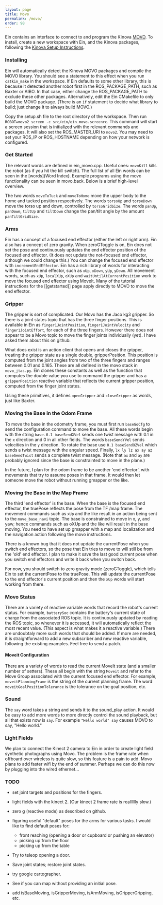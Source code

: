 ```yaml
---
layout: page
title: Movo
permalink: /movo/
order: 98
---
```


Ein contains an interface to connect to and program the Kinova
[MOVO](http://www.kinovarobotics.com/innovation-robotics/movobeta/).
To install, create a new workspace with Ein, and the Kinova packages,
following the [Kinova Setup
Instructions](https://github.com/Kinovarobotics/kinova-movo/wiki/Setup-Instructions).

### Installing
Ein will automatically detect the Kinova MOVO packages and compile the
MOVO library.  You should see a statement to this effect when you run
`catkin_make` in the workspace.  If Ein defaults to some other
library, this is because it detected another robot first in the
ROS_PACKAGE_PATH, such as Baxter or AIBO.  In that case, either change
the ROS_PACKAGE_PATH to exclude these other packages.  Alternatively,
edit the Ein CMakefile to only build the MOVO package.  (There is an
`if` statement to decide what library to build; just change it to
always build MOVO.)

Copy the setup.sh file to the root directory of the workspace.  Then
run `ROBOT=movo2 screen -c src/ein/ein_movo.screenrc`.  This command
will start a screen session that is initialized with the relevant
commands and packages.  It will also set the ROS_MASTER_URI to
`movo2`.  You may need to set your ROS_IP or ROS_HOSTNAME depending on
how your network is configured.

### Get Started

The relevant words are defined in ein_movo.cpp.  Useful ones:
`movoKill` kills the robot (as if you hit the kill switch).  The full
list of all Ein words can be seen in the [words](Word Index).  Example
programs using the movo functionality can be seen in movo.back.  Below
is a brief high-level overview.

The two words `moveToTuck` and `moveToHome` move the upper body to the
home and tucked position respectively.  The words `torsoUp` and
`torsoDown` move the torso up and down, controlled by `torsoGridSize`.
The words `panUp`, `panDown`, `tiltUp` and `tiltDown` change the
pan/tilt angle by the amount `panTiltGridSize`.

### Arms

Ein has a concept of a focused end effector (either the left or right
arm). Ein also has a concept of zero gravity.  When zeroGToggle is on,
Ein does not set the pose and continuously updates the end effector
position of the focused end effector.  (It does not update the
not-focused end effector, although we could change this.)  You can
change the focused end effector with `incrementEndEffector`.  Ein has
a rich library of words for interacting with the focused end effector,
such as `xUp`, `xDown`, `yUp`, `yDown`.  All movement words, such as
`xUp`, `localXUp`, `oXUp` and `waitUntilAtCurrentPosition` work to
move the focused end effector using MoveIt.  Many of the tutorial
instructions for the [[getstarted]] page apply directly to MOVO to
move the end effector.

### Gripper

The gripper is sort of complicated. Our Movo has the Jaco kg3 gripper.
So there is a joint states topic that has the three finger positions.
This is available in Ein as `finger1JointPosition`,
`finger1JointVelocity` and `finger1JointEffort`, for each of the three
fingers.  However there does not appear to be a Movo topic to move the
finger joints individually (yet).  I have asked them about this on
github.

What does exist is an action client that opens and closes the gripper,
treating the gripper state as a single double, gripperPosition.  This
position is computed from the joint angles from two of the three
fingers and ranges between 0.01 and 0.165.  These are all defined in
the movo stack in `movo_jtas.py`.  Ein clones these constants as well
as the function that computes the double value you use to command the
gripper and has a `gripperPosition` reactive variable that reflects
the current gripper position, computed from the finger joint states.

Using these primitives, it defines `openGripper` and `closeGripper` as
words, just like Baxter.

### Moving the Base in the Odom Frame

To move the base in the odometry frame, you must first run `baseGoCfg`
to send the configuration command to move the base.  All these words
begin with the string `base`.  `0.1 baseSendXVel` sends one twist
message with 0.1 in the `x` direction and 0 in all other fields.  The
words `baseSendYVel` sends velocities in the `y` direction.  To rotate
the base use `0.1 baseSendOZVel` which sends a twist message with the
angular speed.  Finally, `lx ly lz ax ay az baseSendTwist` sends a
complete twist message.  (Note that `ax` and `ay` are probably ignored
since the base is constrainted to move in the plane.)

In the future, I plan for the odom frame to be another 'end effector',
with movements that try to assume poses in that frame.  It would then
let someone move the robot without running gmapper or the like.


### Moving the Base in the Map Frame

The third 'end effector' is the base.  When the base is the focused
end effector, the truePose reflects the pose from the TF /map frame.
The movement commands such as `xUp` and the like result in an action
being sent to the `move_base_navi` topic.  The base is constrained to
move in x, y, and yaw; hence commands such as oXUp and the like will
result in the base moving.  You need to have set up gmapper with a map
and localization and the navigation action following the movo
instructions.

There is a known bug that it does not update the currentPose when you
switch end effectors, so the pose that Ein tries to move to will still
be from the 'old' end effector.  I plan to make it save the last good
current pose when you switch end effectors and write it back when you
switch back.

For now, you should switch to zero gravity mode (zeroGToggle), which
tells Ein to set the currentPose to the truePose.  This will update
the currentPose to the end effector's current position and then the
`xUp` words will start working from there.



### Movo Status

There are a variety of reactive variable words that record the robot's
current status.  For example, `batterySoc` contains the battery's
current state of charge from the associated ROS topic.  It is
continuously updated by reading the ROS topic, so whenever it is
accessed, it will automatically reflect the most recent value.  (This
aspect is what makes it a reactive variable.)  There are undoubtaly
more such words that should be added.  If more are needed, it is
straightforward to add a new subscriber and new reactive variable,
following the existing examples.  Feel free to send a patch.

#### Moveit Configuration

There are a variety of words to read the current MoveIt state (and a
smaller number of setters).  These all begin with the string `Moveit`
and refer to the Move Group associated with the current focused end
effector.  For example, `moveitPlanningFrame` is the string of the
current planning frame.  The word `moveitGoalPositionTolerance` is the
tolerance on the goal position, etc.

### Sound

The `say` word takes a string and sends it to the sound_play action.
It would be easy to add more words to more directly control the sound
playback, but all that exists now is `say`.  For example `"Hello
world" say` causes MOVO to say, "Hello world."

### Light Fields

We plan to connect the Kinect 2 camera to Ein in order to create light
field synthetic photographs using Movo.  The problem is the frame rate
when offboard over wireless is quite slow, so this feature is a pain
to add.  Movo plans to add faster wifi by the end of summer.  Perhaps
we can do this now by plugging into the wired ethernet...


### TODO

* set joint targets and positions for the fingers.

* light fields with the kinect 2. (Our kinect 2 frame rate is realllllly slow.)

* zero g (reactive mode) as described on github. 

* figuring useful "default" poses for the arms for various tasks.  I
  would like to find default poses for:
   * front reaching (opening a door or cupboard or pushing an elevator)
   * picking up from the floor
   * picking up from the table

* Try to teleop opening a door.

* Save joint states; restore joint states.

* try google cartographer.

* See if you can map without providing an initial pose.

* add isBaseMoving, isGripperMoving, isArmMoving, isGripperGripping, etc.

